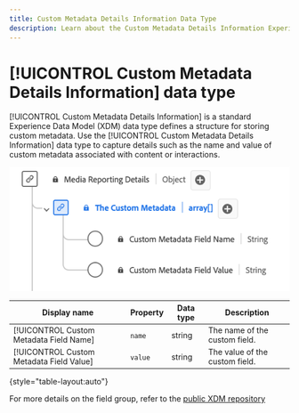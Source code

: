 ```yaml
---
title: Custom Metadata Details Information Data Type
description: Learn about the Custom Metadata Details Information Experience Data Model (XDM) data type.
---
```

# [!UICONTROL Custom Metadata Details Information] data type

[!UICONTROL Custom Metadata Details Information] is a standard Experience Data Model (XDM) data type defines a structure for storing custom metadata. Use the [!UICONTROL Custom Metadata Details Information] data type to capture details such as the name and value of custom metadata associated with content or interactions.

![A diagram of the  Custom Metadata Details Information data type.](../images/data-types/the-custom-metadata-reporting.png)

| Display name                               | Property         | Data type | Description                             |
|--------------------------------------------|------------------|-----------|-----------------------------------------|
| [!UICONTROL Custom Metadata Field Name]    | `name`           | string    | The name of the custom field.           |
| [!UICONTROL Custom Metadata Field Value]   | `value`          | string    | The value of the custom field.          |

{style="table-layout:auto"}

For more details on the field group, refer to the [public XDM repository](https://github.com/adobe/xdm/blob/master/components/datatypes/custommetadatadetails.schema.json)
